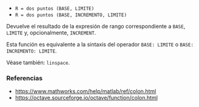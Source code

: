 * `R = dos puntos (BASE, LIMITE)`
* `R = dos puntos (BASE, INCREMENTO, LIMITE)`

Devuelve el resultado de la expresión de rango correspondiente a `BASE`,
`LIMITE` y, opcionalmente, `INCREMENT`.

Esta función es equivalente a la sintaxis del operador `BASE: LIMITE`
o `BASE: INCREMENTO: LIMITE`.

Véase también: `linspace`.

### Referencias

* https://www.mathworks.com/help/matlab/ref/colon.html
* https://octave.sourceforge.io/octave/function/colon.html
